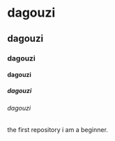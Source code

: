 # dagouzi
## dagouzi
### dagouzi
#### dagouzi 
##### dagouzi
###### dagouzi 
the first repository
i am a beginner.
